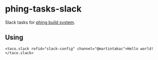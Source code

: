 phing-tasks-slack
=================

Slack tasks for [phing build system](http://www.phing.info/).


## Using ##

	<taco.slack refid="slack-config" channel="@martintakac">Hello world!</taco.slack>
